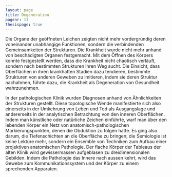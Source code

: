 ```yaml
---
layout: page
title: Degeneration
pagenr: 13
thesispage: true
---
```


Die Organe der geöffneten Leichen zeigten nicht mehr vordergründig deren voneinander unabhängige Funktionen, sondern die verbindenden Gemeinsamkeiten der Strukturen. Die Krankheit wurde nicht mehr anhand von beschädigten Organen festgemacht. Mit dem Öffnen des Körpers konnte festgestellt werden, dass die Krankheit nicht chaotisch verläuft, sondern nach bestimmten Strukturen ihren Weg sucht. Die Einsicht, dass Oberflächen in ihren krankhaften Stadien dazu tendieren, bestimmte Strukturen von anderen Geweben zu imitieren, indem sie deren Struktur nachahmen, führte dazu, die Krankheit als Degeneration von Gesundheit wahrzunehmen.

In der pathologischen Klinik wurden Diagnosen anhand von Ähnlichkeiten der Strukturen gestellt. Diese topologische Wende manifestierte sich also einerseits in der Umkehrung von Leben und Tod als Ausgangslage und andererseits in der analytischen Betrachtung von den inneren Oberflächen. Indem man künstliche oder natürliche Zeichen einführte, warf man über den lebenden Körper ein Netz von anatomisch-pathologischen Markierungspunkten, denen die Obduktion zu folgen hatte. Es ging also darum, die Tiefenschichten an die Oberfläche zu bringen; die Semiologie ist keine Lektüre mehr, sondern ein Ensemble von Techniken zum Aufbau einer projektiven anatomischen Pathologie. Der flache Körper der Tableaus der alten Klinik wird gewissermassen aufgeblasen zu dreidimensionalen Gebilden. Indem die Pathologie das Innere nach aussen kehrt, wird das Gewebe zum Kommunikationssystem und der Körper zu einem sprechenden Apparaten.
